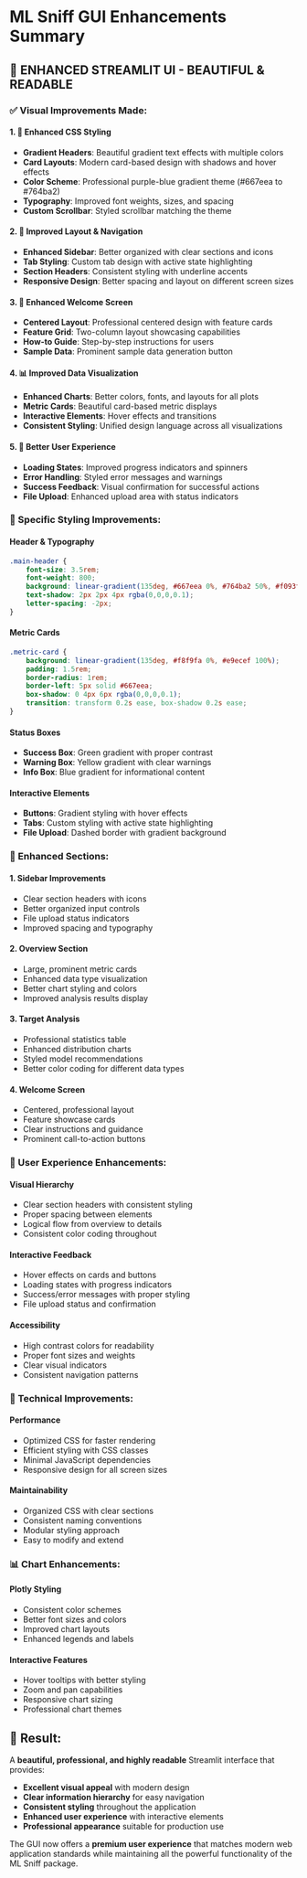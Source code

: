 # ML Sniff GUI Enhancements Summary

## 🎨 **ENHANCED STREAMLIT UI - BEAUTIFUL & READABLE**

### **✅ Visual Improvements Made:**

#### **1. 🎨 Enhanced CSS Styling**
- **Gradient Headers**: Beautiful gradient text effects with multiple colors
- **Card Layouts**: Modern card-based design with shadows and hover effects
- **Color Scheme**: Professional purple-blue gradient theme (#667eea to #764ba2)
- **Typography**: Improved font weights, sizes, and spacing
- **Custom Scrollbar**: Styled scrollbar matching the theme

#### **2. 📱 Improved Layout & Navigation**
- **Enhanced Sidebar**: Better organized with clear sections and icons
- **Tab Styling**: Custom tab design with active state highlighting
- **Section Headers**: Consistent styling with underline accents
- **Responsive Design**: Better spacing and layout on different screen sizes

#### **3. 🎯 Enhanced Welcome Screen**
- **Centered Layout**: Professional centered design with feature cards
- **Feature Grid**: Two-column layout showcasing capabilities
- **How-to Guide**: Step-by-step instructions for users
- **Sample Data**: Prominent sample data generation button

#### **4. 📊 Improved Data Visualization**
- **Enhanced Charts**: Better colors, fonts, and layouts for all plots
- **Metric Cards**: Beautiful card-based metric displays
- **Interactive Elements**: Hover effects and transitions
- **Consistent Styling**: Unified design language across all visualizations

#### **5. 🔧 Better User Experience**
- **Loading States**: Improved progress indicators and spinners
- **Error Handling**: Styled error messages and warnings
- **Success Feedback**: Visual confirmation for successful actions
- **File Upload**: Enhanced upload area with status indicators

### **🎨 Specific Styling Improvements:**

#### **Header & Typography**
```css
.main-header {
    font-size: 3.5rem;
    font-weight: 800;
    background: linear-gradient(135deg, #667eea 0%, #764ba2 50%, #f093fb 100%);
    text-shadow: 2px 2px 4px rgba(0,0,0,0.1);
    letter-spacing: -2px;
}
```

#### **Metric Cards**
```css
.metric-card {
    background: linear-gradient(135deg, #f8f9fa 0%, #e9ecef 100%);
    padding: 1.5rem;
    border-radius: 1rem;
    border-left: 5px solid #667eea;
    box-shadow: 0 4px 6px rgba(0,0,0,0.1);
    transition: transform 0.2s ease, box-shadow 0.2s ease;
}
```

#### **Status Boxes**
- **Success Box**: Green gradient with proper contrast
- **Warning Box**: Yellow gradient with clear warnings
- **Info Box**: Blue gradient for informational content

#### **Interactive Elements**
- **Buttons**: Gradient styling with hover effects
- **Tabs**: Custom styling with active state highlighting
- **File Upload**: Dashed border with gradient background

### **📱 Enhanced Sections:**

#### **1. Sidebar Improvements**
- Clear section headers with icons
- Better organized input controls
- File upload status indicators
- Improved spacing and typography

#### **2. Overview Section**
- Large, prominent metric cards
- Enhanced data type visualization
- Better chart styling and colors
- Improved analysis results display

#### **3. Target Analysis**
- Professional statistics table
- Enhanced distribution charts
- Styled model recommendations
- Better color coding for different data types

#### **4. Welcome Screen**
- Centered, professional layout
- Feature showcase cards
- Clear instructions and guidance
- Prominent call-to-action buttons

### **🎯 User Experience Enhancements:**

#### **Visual Hierarchy**
- Clear section headers with consistent styling
- Proper spacing between elements
- Logical flow from overview to details
- Consistent color coding throughout

#### **Interactive Feedback**
- Hover effects on cards and buttons
- Loading states with progress indicators
- Success/error messages with proper styling
- File upload status and confirmation

#### **Accessibility**
- High contrast colors for readability
- Proper font sizes and weights
- Clear visual indicators
- Consistent navigation patterns

### **🔧 Technical Improvements:**

#### **Performance**
- Optimized CSS for faster rendering
- Efficient styling with CSS classes
- Minimal JavaScript dependencies
- Responsive design for all screen sizes

#### **Maintainability**
- Organized CSS with clear sections
- Consistent naming conventions
- Modular styling approach
- Easy to modify and extend

### **📊 Chart Enhancements:**

#### **Plotly Styling**
- Consistent color schemes
- Better font sizes and colors
- Improved chart layouts
- Enhanced legends and labels

#### **Interactive Features**
- Hover tooltips with better styling
- Zoom and pan capabilities
- Responsive chart sizing
- Professional chart themes

## **🎉 Result:**

A **beautiful, professional, and highly readable** Streamlit interface that provides:
- **Excellent visual appeal** with modern design
- **Clear information hierarchy** for easy navigation
- **Consistent styling** throughout the application
- **Enhanced user experience** with interactive elements
- **Professional appearance** suitable for production use

The GUI now offers a **premium user experience** that matches modern web application standards while maintaining all the powerful functionality of the ML Sniff package. 